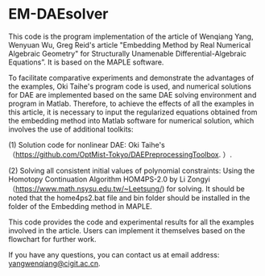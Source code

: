 # EM-DAEsolver
This code is the program implementation of the article of  Wenqiang Yang, Wenyuan Wu, Greg Reid's article "Embedding Method by Real Numerical Algebraic Geometry" for Structurally Unamenable Differential-Algebraic Equations”. It is based on the MAPLE software. 


To facilitate comparative experiments and demonstrate the advantages of the examples, Oki Taihe's program code is used, and numerical solutions for DAE are implemented based on the same DAE solving environment and program in Matlab.
Therefore, to achieve the effects of all the examples in this article, it is necessary to input the regularized equations obtained from the embedding method into Matlab software for numerical solution, which involves the use of additional toolkits: 

(1) Solution code for nonlinear DAE: Oki Taihe's（https://github.com/OptMist-Tokyo/DAEPreprocessingToolbox. ）. 

(2) Solving all consistent initial values of polynomial constraints: Using the Homotopy Continuation Algorithm HOM4PS-2.0 by Li Zongyi（https://www.math.nsysu.edu.tw/~Leetsung/) for solving. It should be noted that the home4ps2.bat file and bin folder should be installed in the folder of the Embedding method in MAPLE. 


This code provides the code and experimental results for all the examples involved in the article. Users can implement it themselves based on the flowchart for further work. 


If you have any questions, you can contact us at email address: yangwenqiang@cigit.ac.cn. 

